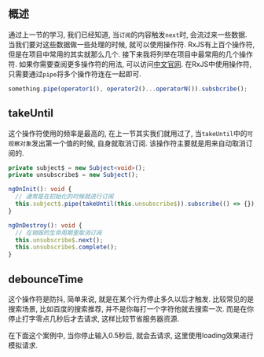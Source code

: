 ## <span id="anchor001">概述</span>
通过上一节的学习, 我们已经知道, 当`订阅`的内容触发`next`时, 会流过来一些数据. 当我们要对这些数据做一些处理的时候, 就可以使用操作符. RxJS有上百个操作符, 但是在项目中常用的其实就那么几个. 接下来我将列举在项目中最常用的几个操作符. 如果你需要查阅更多操作符的用法, 可以访问[中文官网](https://cn.rx.js.org/class/es6/Observable.js~Observable.html). 在RxJS中使用操作符, 只需要通过`pipe`将多个操作符连在一起即可.

```typescript
something.pipe(operator1(), operator2()...operatorN()).subsbcribe();
```

## <span id="anchor002">takeUntil</span>
这个操作符使用的频率是最高的, 在上一节其实我们就用过了, 当`takeUntil`中的`可观察对象`发出第一个值的时候, 自身就取消订阅. 该操作符主要就是用来自动取消订阅的.

```typescript
private subject$ = new Subject<void>();
private unsubscribe$ = new Subject();

ngOnInit(): void {
  // 通常是在初始化的时候就进行订阅
  this.subject$.pipe(takeUntil(this.unsubscribe$)).subscribe(() => {});
}

ngOnDestroy(): void {
  // 在销毁的生命周期里取消订阅
  this.unsubscribe$.next();
  this.unsubscribe$.complete();
}
```

## <span id="anchor003">debounceTime</span>
这个操作符是防抖, 简单来说, 就是在某个行为停止多久以后才触发. 比较常见的是搜索场景, 比如百度的搜索推荐, 并不是你每打一个字符他就去搜索一次. 而是在你停止打字零点几秒后才去请求, 这样比较节省服务器资源.

在下面这个案例中, 当你停止输入0.5秒后, 就会去请求, 这里使用loading效果进行模拟请求.